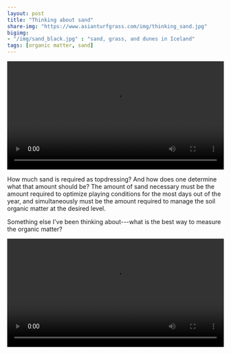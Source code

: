 ```yaml
---
layout: post
title: "Thinking about sand"
share-img: "https://www.asianturfgrass.com/img/thinking_sand.jpg"
bigimg:
- "/img/sand_black.jpg" : "sand, grass, and dunes in Iceland"
tags: [organic matter, sand]
---
```


<video width="100%" controls>
  <source src="https://www.asianturfgrass.com/img/thinking_sand.mp4" type="video/mp4">
</video>

How much sand is required as topdressing? And how does one determine what that amount should be? The amount of sand necessary must be the amount required to optimize playing conditions for the most days out of the year, and simultaneously must be the amount required to manage the soil organic matter at the desired level.

Something else I've been thinking about---what is the best way to measure the organic matter?

<video width="100%" controls>
  <source src="https://www.asianturfgrass.com/img/black_sand.mp4" type="video/mp4">
</video>
